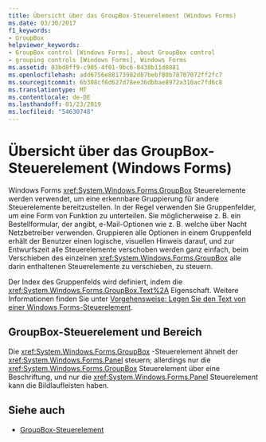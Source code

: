 ```yaml
---
title: Übersicht über das GroupBox-Steuerelement (Windows Forms)
ms.date: 03/30/2017
f1_keywords:
- GroupBox
helpviewer_keywords:
- GroupBox control [Windows Forms], about GroupBox control
- grouping controls [Windows Forms], Windows Forms
ms.assetid: 03bd8ff9-c905-4f01-9bc6-8438b11d0881
ms.openlocfilehash: add6756e88173982d87bebf80b78707072ff2fc7
ms.sourcegitcommit: 6b308cf6d627d78ee36dbbae8972a310ac7fd6c8
ms.translationtype: MT
ms.contentlocale: de-DE
ms.lasthandoff: 01/23/2019
ms.locfileid: "54630748"
---
```

# <a name="groupbox-control-overview-windows-forms"></a>Übersicht über das GroupBox-Steuerelement (Windows Forms)
Windows Forms <xref:System.Windows.Forms.GroupBox> Steuerelemente werden verwendet, um eine erkennbare Gruppierung für andere Steuerelemente bereitzustellen. In der Regel verwenden Sie Gruppenfelder, um eine Form von Funktion zu unterteilen. Sie möglicherweise z. B. ein Bestellformular, der angibt, e-Mail-Optionen wie z. B. welche über Nacht Netzbetreiber verwenden. Gruppieren alle Optionen in einem Gruppenfeld erhält der Benutzer einen logische, visuellen Hinweis darauf, und zur Entwurfszeit alle Steuerelemente verschoben werden ganz einfach, beim Verschieben des einzelnen <xref:System.Windows.Forms.GroupBox> alle darin enthaltenen Steuerelemente zu verschieben, zu steuern.  
  
 Der Index des Gruppenfelds wird definiert, indem die <xref:System.Windows.Forms.GroupBox.Text%2A> Eigenschaft. Weitere Informationen finden Sie unter [Vorgehensweise: Legen Sie den Text von einer Windows Forms-Steuerelement](../../../../docs/framework/winforms/controls/how-to-set-the-text-displayed-by-a-windows-forms-control.md).  
  
## <a name="groupbox-and-panel"></a>GroupBox-Steuerelement und Bereich  
 Die <xref:System.Windows.Forms.GroupBox> -Steuerelement ähnelt der <xref:System.Windows.Forms.Panel> steuern; allerdings nur die <xref:System.Windows.Forms.GroupBox> Steuerelement über eine Beschriftung, und nur die <xref:System.Windows.Forms.Panel> Steuerelement kann die Bildlaufleisten haben.  
  
## <a name="see-also"></a>Siehe auch
- [GroupBox-Steuerelement](../../../../docs/framework/winforms/controls/groupbox-control-windows-forms.md)
